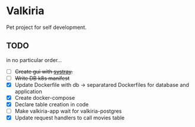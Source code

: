 # Valkiria

Pet project for self development.

## TODO

in no particular order...

- [ ] ~~Create gui with [systray](https://pkg.go.dev/github.com/getlantern/systray@v1.2.2#section-readme).~~
- [ ] ~~Write DB k8s manifest~~
- [x] Update Dockerfile with db → separatared Dockerfiles for database and application
- [x] Create docker-compose
- [x] Declare table creation in code
- [ ] Make valkiria-app wait for valkiria-postgres
- [x] Update request handlers to call movies table
